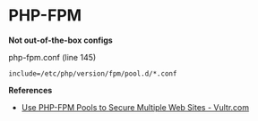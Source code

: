 # PHP-FPM

**Not out-of-the-box configs**

php-fpm.conf (line 145)

```
include=/etc/php/version/fpm/pool.d/*.conf
```


**References**

* [Use PHP-FPM Pools to Secure Multiple Web Sites - Vultr.com](https://www.vultr.com/docs/use-php-fpm-pools-to-secure-multiple-web-sites/)

